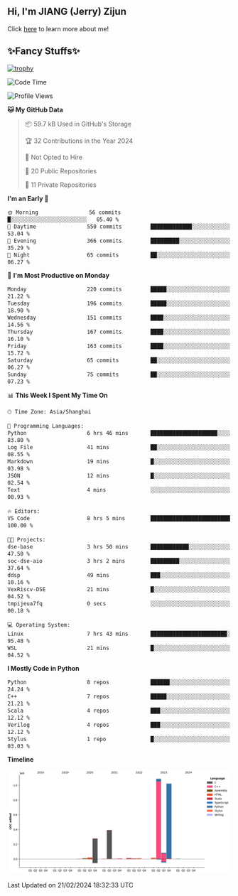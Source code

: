 ## Hi, I'm JIANG (Jerry) Zijun

Click [here](https://jzjerry.github.io/about/) to learn more about me!

## ✨Fancy Stuffs✨
[![trophy](https://github-profile-trophy.vercel.app/?username=jzjerry&theme=onedark)](https://github.com/ryo-ma/github-profile-trophy)
<!--START_SECTION:waka-->
![Code Time](http://img.shields.io/badge/Code%20Time-257%20hrs%205%20mins-blue)

![Profile Views](http://img.shields.io/badge/Profile%20Views-0-blue)

**🐱 My GitHub Data** 

> 📦 59.7 kB Used in GitHub's Storage 
 > 
> 🏆 32 Contributions in the Year 2024
 > 
> 🚫 Not Opted to Hire
 > 
> 📜 20 Public Repositories 
 > 
> 🔑 11 Private Repositories 
 > 
**I'm an Early 🐤** 

```text
🌞 Morning                56 commits          █░░░░░░░░░░░░░░░░░░░░░░░░   05.40 % 
🌆 Daytime                550 commits         █████████████░░░░░░░░░░░░   53.04 % 
🌃 Evening                366 commits         █████████░░░░░░░░░░░░░░░░   35.29 % 
🌙 Night                  65 commits          ██░░░░░░░░░░░░░░░░░░░░░░░   06.27 % 
```
📅 **I'm Most Productive on Monday** 

```text
Monday                   220 commits         █████░░░░░░░░░░░░░░░░░░░░   21.22 % 
Tuesday                  196 commits         █████░░░░░░░░░░░░░░░░░░░░   18.90 % 
Wednesday                151 commits         ████░░░░░░░░░░░░░░░░░░░░░   14.56 % 
Thursday                 167 commits         ████░░░░░░░░░░░░░░░░░░░░░   16.10 % 
Friday                   163 commits         ████░░░░░░░░░░░░░░░░░░░░░   15.72 % 
Saturday                 65 commits          ██░░░░░░░░░░░░░░░░░░░░░░░   06.27 % 
Sunday                   75 commits          ██░░░░░░░░░░░░░░░░░░░░░░░   07.23 % 
```


📊 **This Week I Spent My Time On** 

```text
🕑︎ Time Zone: Asia/Shanghai

💬 Programming Languages: 
Python                   6 hrs 46 mins       █████████████████████░░░░   83.80 % 
Log File                 41 mins             ██░░░░░░░░░░░░░░░░░░░░░░░   08.55 % 
Markdown                 19 mins             █░░░░░░░░░░░░░░░░░░░░░░░░   03.98 % 
JSON                     12 mins             █░░░░░░░░░░░░░░░░░░░░░░░░   02.54 % 
Text                     4 mins              ░░░░░░░░░░░░░░░░░░░░░░░░░   00.93 % 

🔥 Editors: 
VS Code                  8 hrs 5 mins        █████████████████████████   100.00 % 

🐱‍💻 Projects: 
dse-base                 3 hrs 50 mins       ████████████░░░░░░░░░░░░░   47.50 % 
soc-dse-aio              3 hrs 2 mins        █████████░░░░░░░░░░░░░░░░   37.64 % 
ddsp                     49 mins             ███░░░░░░░░░░░░░░░░░░░░░░   10.16 % 
VexRiscv-DSE             21 mins             █░░░░░░░░░░░░░░░░░░░░░░░░   04.52 % 
tmpijeua7fq              0 secs              ░░░░░░░░░░░░░░░░░░░░░░░░░   00.18 % 

💻 Operating System: 
Linux                    7 hrs 43 mins       ████████████████████████░   95.48 % 
WSL                      21 mins             █░░░░░░░░░░░░░░░░░░░░░░░░   04.52 % 
```

**I Mostly Code in Python** 

```text
Python                   8 repos             ██████░░░░░░░░░░░░░░░░░░░   24.24 % 
C++                      7 repos             █████░░░░░░░░░░░░░░░░░░░░   21.21 % 
Scala                    4 repos             ███░░░░░░░░░░░░░░░░░░░░░░   12.12 % 
Verilog                  4 repos             ███░░░░░░░░░░░░░░░░░░░░░░   12.12 % 
Stylus                   1 repo              █░░░░░░░░░░░░░░░░░░░░░░░░   03.03 % 
```



**Timeline**

![Lines of Code chart](https://raw.githubusercontent.com/Jzjerry/Jzjerry/main/assets/bar_graph.png)


 Last Updated on 21/02/2024 18:32:33 UTC
<!--END_SECTION:waka-->

